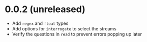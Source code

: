 # 0.0.2 (unreleased)

* Add `regex` and `float` types
* Add options for `interrogate` to select the streams
* Verify the questions in `read` to prevent errors popping up later
